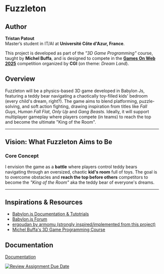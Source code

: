 # Fuzzleton

## Author  
**Tristan Patout**  
Master’s student in IT/AI at **Université Côte d'Azur, France**.  

This project is developed as part of the *"3D Game Programming"* course, taught by **Michel Buffa**, and is designed to compete in the [**Games On Web 2025**](https://www.cgi.com/france/fr-fr/event/games-on-web-2025)
 competition organized by **CGI** (on theme: *Dream Land*).


## Overview
Fuzzleton will be a physics-based 3D game developed in Babylon Js, featuring a teddy bear navigating a chaotically toy-filled kids' bedroom (every child's dream, right?). The game aims to blend platforming, puzzle-solving, and soft action fighting, drawing inspiration from titles like *Fall Guys*, *Human Fall Flat*, *Only Up* and *Gang Beasts*. Ideally, it will support multiplayer gameplay where players compete (in teams) to reach the top and become the ultimate "King of the Room".

---

## Vision: What Fuzzleton Aims to Be
### **Core Concept**
I envision the game as a **battle** where players control teddy bears navigating through an oversized, chaotic **kid's room** full of toys. The goal is to overcome obstacles and **reach the top before others** competitors to become the *"King of the Room"* aka the teddy bear of everyone's dreams.

---

## Inspirations & Resources
- [Babylon.js Documentation & Tutotrials](https://doc.babylonjs.com/)
- [Babylon.js Forum](https://forum.babylonjs.com/)
- [ergoudan by armomu (strongly inspired/implemented from this project)](https://github.com/armomu/ergoudan)
- [Michel Buffa's 3D Game Programming Course](https://docs.google.com/document/d/1hz8XFVFsj3zmcZkPJtI93EMHgW-ZSAMDa_wtJnu9yN0/edit?tab=t.0#heading=h.c2d36nnahppc)


## Documentation
[Documentation](./Documentation.md)


[![Review Assignment Due Date](https://classroom.github.com/assets/deadline-readme-button-22041afd0340ce965d47ae6ef1cefeee28c7c493a6346c4f15d667ab976d596c.svg)](https://classroom.github.com/a/tcwhlYLU)
